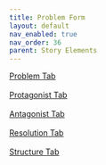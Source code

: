 ```yaml
---
title: Problem Form
layout: default
nav_enabled: true
nav_order: 36
parent: Story Elements
---
```


[Problem Tab](Problem_Tab.html) <br/><br/>
[Protagonist Tab](Protagonist_Tab.html) <br/><br/>
[Antagonist Tab](Antagonist_Tab.html) <br/><br/>
[Resolution Tab](Resolution_Tab.html) <br/><br/>
[Structure Tab](Structure_Tab.html) <br/><br/>
